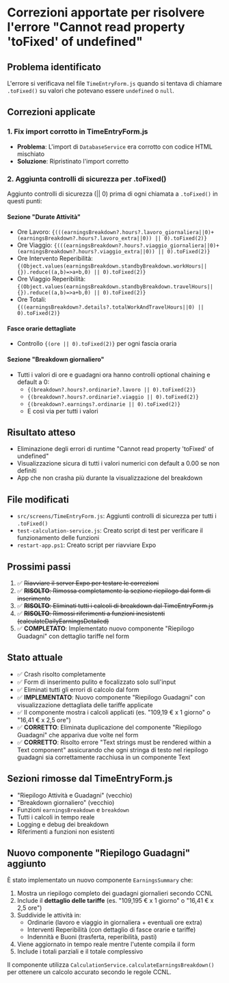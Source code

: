 # Correzioni apportate per risolvere l'errore "Cannot read property 'toFixed' of undefined"

## Problema identificato

L'errore si verificava nel file `TimeEntryForm.js` quando si tentava di chiamare `.toFixed()` su valori che potevano essere `undefined` o `null`.

## Correzioni applicate

### 1. Fix import corrotto in TimeEntryForm.js

- **Problema**: L'import di `DatabaseService` era corrotto con codice HTML mischiato
- **Soluzione**: Ripristinato l'import corretto

### 2. Aggiunta controlli di sicurezza per .toFixed()

Aggiunto controlli di sicurezza (|| 0) prima di ogni chiamata a `.toFixed()` in questi punti:

#### Sezione "Durate Attività"

- Ore Lavoro: `{(((earningsBreakdown?.hours?.lavoro_giornaliera||0)+(earningsBreakdown?.hours?.lavoro_extra||0)) || 0).toFixed(2)}`
- Ore Viaggio: `{(((earningsBreakdown?.hours?.viaggio_giornaliera||0)+(earningsBreakdown?.hours?.viaggio_extra||0)) || 0).toFixed(2)}`
- Ore Intervento Reperibilità: `{(Object.values(earningsBreakdown.standbyBreakdown.workHours||{}).reduce((a,b)=>a+b,0) || 0).toFixed(2)}`
- Ore Viaggio Reperibilità: `{(Object.values(earningsBreakdown.standbyBreakdown.travelHours||{}).reduce((a,b)=>a+b,0) || 0).toFixed(2)}`
- Ore Totali: `{((earningsBreakdown?.details?.totalWorkAndTravelHours||0) || 0).toFixed(2)}`

#### Fasce orarie dettagliate

- Controllo `{(ore || 0).toFixed(2)}` per ogni fascia oraria

#### Sezione "Breakdown giornaliero"

- Tutti i valori di ore e guadagni ora hanno controlli optional chaining e default a 0:
  - `{(breakdown?.hours?.ordinarie?.lavoro || 0).toFixed(2)}`
  - `{(breakdown?.hours?.ordinarie?.viaggio || 0).toFixed(2)}`
  - `{(breakdown?.earnings?.ordinarie || 0).toFixed(2)}`
  - E così via per tutti i valori

## Risultato atteso

- Eliminazione degli errori di runtime "Cannot read property 'toFixed' of undefined"
- Visualizzazione sicura di tutti i valori numerici con default a 0.00 se non definiti
- App che non crasha più durante la visualizzazione del breakdown

## File modificati

- `src/screens/TimeEntryForm.js`: Aggiunti controlli di sicurezza per tutti i `.toFixed()`
- `test-calculation-service.js`: Creato script di test per verificare il funzionamento delle funzioni
- `restart-app.ps1`: Creato script per riavviare Expo

## Prossimi passi

1. ✅ ~~Riavviare il server Expo per testare le correzioni~~
2. ✅ ~~**RISOLTO**: Rimossa completamente la sezione riepilogo dal form di inserimento~~
3. ✅ ~~**RISOLTO**: Eliminati tutti i calcoli di breakdown dal TimeEntryForm.js~~
4. ✅ ~~**RISOLTO**: Rimossi riferimenti a funzioni inesistenti (calculateDailyEarningsDetailed)~~
5. ✅ **COMPLETATO**: Implementato nuovo componente "Riepilogo Guadagni" con dettaglio tariffe nel form

## Stato attuale

- ✅ Crash risolto completamente
- ✅ Form di inserimento pulito e focalizzato solo sull'input
- ✅ Eliminati tutti gli errori di calcolo dal form
- ✅ **IMPLEMENTATO**: Nuovo componente "Riepilogo Guadagni" con visualizzazione dettagliata delle tariffe applicate
- ✅ Il componente mostra i calcoli applicati (es. "109,19 € x 1 giorno" o "16,41 € x 2,5 ore")
- ✅ **CORRETTO**: Eliminata duplicazione del componente "Riepilogo Guadagni" che appariva due volte nel form
- ✅ **CORRETTO**: Risolto errore "Text strings must be rendered within a Text component" assicurando che ogni stringa di testo nel riepilogo guadagni sia correttamente racchiusa in un componente Text

## Sezioni rimosse dal TimeEntryForm.js

- "Riepilogo Attività e Guadagni" (vecchio)
- "Breakdown giornaliero" (vecchio)
- Funzioni `earningsBreakdown` e `breakdown`
- Tutti i calcoli in tempo reale
- Logging e debug dei breakdown
- Riferimenti a funzioni non esistenti

## Nuovo componente "Riepilogo Guadagni" aggiunto

È stato implementato un nuovo componente `EarningsSummary` che:

1. Mostra un riepilogo completo dei guadagni giornalieri secondo CCNL
2. Include il **dettaglio delle tariffe** (es. "109,195 € x 1 giorno" o "16,41 € x 2,5 ore")
3. Suddivide le attività in:
   - Ordinarie (lavoro e viaggio in giornaliera + eventuali ore extra)
   - Interventi Reperibilità (con dettaglio di fasce orarie e tariffe)
   - Indennità e Buoni (trasferta, reperibilità, pasti)
4. Viene aggiornato in tempo reale mentre l'utente compila il form
5. Include i totali parziali e il totale complessivo

Il componente utilizza `CalculationService.calculateEarningsBreakdown()` per ottenere un calcolo accurato secondo le regole CCNL.
